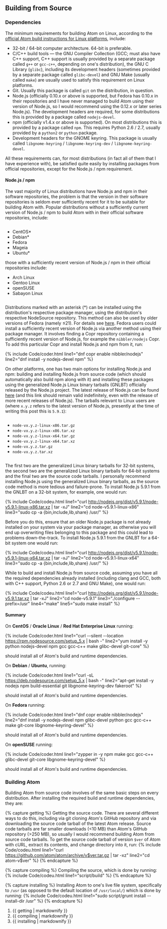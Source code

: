 ## Building from Source

### Dependencies
The minimum requirements for building Atom on Linux, according to the [official Atom build instructions for Linux platforms](https://github.com/atom/atom/blob/master/docs/build-instructions/linux.md), include:

* 32-bit / 64-bit computer architecture. 64-bit is preferable.
* C/C++ build tools &mdash; the GNU Compiler Collection (GCC; must also have C++ support, C++ support is usually provided by a separate package called `g++` or `gcc-c++`, depending on one's distribution), the GNU C Library (`glibc`), including its development headers (sometimes provided by a separate package called `glibc-devel`) and GNU Make (usually called `make`) are usually used to satisfy this requirement on Linux platforms.
* Git. Usually this package is called `git` on the distribution, in question.
* Node.js (officially 0.10.x or above is supported, but Fedora has 0.10.x in their repositories and I have never managed to build Atom using their version of Node.js, so I would recommend using the 0.12.x or later series Node.js). The development headers are required, for some distributions this is provided by a package called `nodejs-devel`.
* npm (officially v1.4.x or above is supported). On most distributions this is provided by a package called `npm`. This requires Python 2.6 / 2.7, usually provided by a `python2` or `python` package.
* Development headers for the GNOME keyring. This package is usually called `libgnome-keyring` / `libgnome-keyring-dev` / `libgnome-keyring-devel`.

All these requirements can, for most distributions (in fact all of them that I have experience with), be satisfied quite easily by installing packages from official repositories, except for the Node.js / npm requirement.

#### Node.js / npm
The vast majority of Linux distributions have Node.js and npm in their software repositories, the problem is that the version in their software repositories is seldom ever sufficiently recent for it to be suitable for building Atom with. Popular distributions without a sufficiently current version of Node.js / npm to build Atom with in their official software repositories, include:
<div class="div-col columns column-count column-count-6" style="-moz-column-count: 6; -webkit-column-count: 6; column-count: 6;">
  <ul>
    <li>CentOS*</li>
    <li>Debian*</li>
    <li>Fedora</li>
    <li>Mageia</li>
    <li>Ubuntu*</li>
  </ul>
</div>
those with a sufficiently recent version of Node.js / npm in their official repositories include:
<div class="div-col columns column-count column-count-5" style="-moz-column-count: 5; -webkit-column-count: 5; column-count: 5;">
  <ul>
    <li>Arch Linux</li>
    <li>Gentoo Linux</li>
    <li>openSUSE</li>
    <li>Sabayon Linux</li>
  </ul>
</div>

Distributions marked with an asterisk (&#42;) can be installed using the distribution's respective package manager, using the distribution's respective NodeSource repository. This method can also be used by older versions of Fedora (namely &le;21). For details see [here](https://nodejs.org/en/download/package-manager/). Fedora users could install a sufficiently recent version of Node.js via another method using their package manager. It involves finding a Copr repository containing a sufficiently recent version of Node.js, for example the `nibbler/nodejs` Copr. To add this particular Copr and install Node.js and npm from it, run:

{% include Code/coder.html line1="dnf copr enable nibbler/nodejs" line2="dnf install -y nodejs-devel npm" %}

On other platforms, one has two main options for installing Node.js and npm: building and installing Node.js from source code (which should automatically also build npm along with it) and installing these packages using the generalized Node.js Linux binary tarballs (GNLBT) officially released by the Node.js project. The latest release of Node.js can be found [here](http://nodejs.org/dist/latest/) (and this link should remain valid indefinitely, even with the release of more recent releases of Node.js). The tarballs relevant to Linux users are (where `x.y.z` refers to the latest version of Node.js, presently at the time of writing this post this is `5.9.1`):

<div class="div-col columns column-count column-count-2" style="-moz-column-count: 2; -webkit-column-count: 2; column-count: 2;">
  <ul>
    <li><code>node-vx.y.z-linux-x86.tar.gz</code></li>
    <li><code>node-vx.y.z-linux-x86.tar.xz</code></li>
    <li><code>node-vx.y.z-linux-x64.tar.gz</code></li>
    <li><code>node-vx.y.z-linux-x64.tar.xz</code></li>
    <li><code>node-vx.y.z.tar.gz</code></li>
    <li><code>node-vx.y.z.tar.xz</code></li>
  </ul>
</div>

The first two are the generalized Linux binary tarballs for 32-bit systems, the second two are the generalized Linux binary tarballs for 64-bit systems and the final two are the source code tarballs. I personally recommend installing Node.js using the generalized Linux binary tarballs, as the source code method is more tedious and failure-prone. To install Node.js 5.9.1 from the GNLBT on a 32-bit system, for example, one would run:

{% include Code/codeu.html line1="curl http://nodejs.org/dist/v5.9.1/node-v5.9.1-linux-x86.tar.xz | tar -xJ" line2="cd node-v5.9.1-linux-x86" line3="sudo cp -a {bin,include,lib,share} /usr/" %}

Before you do this, ensure that an older Node.js package is not already installed on your system via your package manager, as otherwise you will end up overwriting files belonging to this package and this could lead to problems down-the-track. To install Node.js 5.9.1 from the GNLBT for a 64-bit system one would run:

{% include Code/codeu.html line1="curl http://nodejs.org/dist/v5.9.1/node-v5.9.1-linux-x64.tar.xz | tar -xJ" line2="cd node-v5.9.1-linux-x64" line3="sudo cp -a {bin,include,lib,share} /usr/" %}

While to build and install Node.js from source code, assuming you have all the required dependencies already installed (including clang and GCC, both with C++ support, Python 2.6 or 2.7 and GNU Make), one would run:

{% include Code/codeu.html line1="curl http://nodejs.org/dist/v5.9.1/node-v5.9.1.tar.xz | tar -xJ" line2="cd node-v5.9.1" line3="./configure --prefix=/usr" line4="make" line5="sudo make install" %}

#### Summary
On **CentOS** / **Oracle Linux** / **Red Hat Enterprise Linux** running:

{% include Code/coder.html line1="curl --silent --location https://rpm.nodesource.com/setup_5.x | bash -" line2="yum install -y python nodejs-devel npm gcc gcc-c++ make glibc-devel git-core" %}

should install all of Atom's build and runtime dependencies.

On **Debian** / **Ubuntu**, running:

{% include Code/coder.html line1="curl -sL https://deb.nodesource.com/setup_5.x | bash -" line2="apt-get install -y nodejs npm build-essential git libgnome-keyring-dev fakeroot" %}

should install all of Atom's build and runtime dependencies.

On **Fedora** running:

{% include Code/coder.html line1="dnf copr enable nibbler/nodejs" line2="dnf install -y nodejs-devel npm glibc-devel python gcc gcc-c++ make git-core libgnome-keyring-devel" %}

should install all of Atom's build and runtime dependencies.

On **openSUSE** running:

{% include Code/coder.html line1="zypper in -y npm make gcc gcc-c++ glibc-devel git-core libgnome-keyring-devel" %}

should install all of Atom's build and runtime dependencies.

### Building Atom
Building Atom from source code involves of the same basic steps on every distribution. After installing the required build and runtime dependencies, they are:

{% capture getting %}
Getting the source code. There are several different ways to do this, including via git cloning Atom's GitHub repository and via downloading the source code tarball of the latest Atom release. Source code tarballs are far smaller downloads (<10 MB) than Atom's GitHub repository (>250 MB), so usually I would recommend building Atom from source code tarballs. To get the source code tarball of version `$ver` of Atom with cURL, extract its contents, and change directory into it, run:
{% include Code/codeu.html line1="curl https://github.com/atom/atom/archive/v$ver.tar.gz | tar -xz" line2="cd atom-v$ver" %}
{% endcapture %}

{% capture compiling %}
Compiling the source, which is done by running:
{% include Code/codeu.html line1="script/build" %}
{% endcapture %}

{% capture installing %}
Installing Atom to one's live file system, specifically to `/usr` (as opposed to the default location of `/usr/local/`) which is done by running:
{% include Code/codeu.html line1="sudo script/grunt install --install-dir /usr" %}
{% endcapture %}
<ol>
  <li>{{ getting | markdownify }}</li>
  <li>{{ compiling | markdownify }}</li>
  <li>{{ installing | markdownify }}</li>
</ol>
